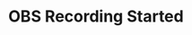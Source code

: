 ---
title: OBS Recording Started
description: Trigger for when an OBS Recording is Started
version: 0.2.0
parameters:
  - name: ObsConnection
variables:
  - name: obs.id
    type: string
    description: The connection id
  - name: obs.name
    type: string
    description: The name of the connection
    value: Main OBS
  - name: obs.host
    type: string
    description: The IP Address of the OBS connection
    value: 127.0.0.1
  - name: obs.studioVersion
    type: string
    description: The current OBS Studio version
    value: 30.0.0
  - name: obs.websocketVersion
    type: string
    description: The current OBS websocket version
    value: 5.1.0
---